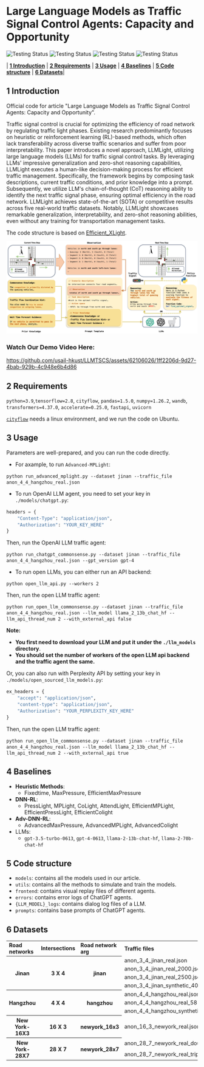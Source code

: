 # Large Language Models as Traffic Signal Control Agents: Capacity and Opportunity

<p align="center">

![Testing Status](https://img.shields.io/badge/docs-in_progress-green)
![Testing Status](https://img.shields.io/badge/pypi_package-in_progress-green)
![Testing Status](https://img.shields.io/badge/license-MIT-blue)
![Testing Status](https://img.shields.io/badge/python->=3.9-red)

</p>


<p align="center">
  
| **[1 Introduction](#introduction)** 
| **[2 Requirements](#requirements)**
| **[3 Usage](#usage)**
| **[4 Baselines](#baselines)**
| **[5 Code structure](#code-structure)** 
| **[6 Datasets](#datasets)**|


</p>

<a id="introduction"></a>
## 1 Introduction

Official code for article "Large Language Models as Traffic Signal Control Agents: Capacity and Opportunity".

Traffic signal control is crucial for optimizing the efficiency of road network by regulating traffic light phases. Existing research predominantly focuses on heuristic or reinforcement learning (RL)-based methods, which often lack transferability across diverse traffic scenarios and suffer from poor interpretability. This paper introduces a novel approach, LLMLight, utilizing large language models (LLMs) for traffic signal control tasks. By leveraging LLMs' impressive generalization and zero-shot reasoning capabilities, LLMLight executes a human-like decision-making process for efficient traffic management. Specifically, the framework begins by composing task descriptions, current traffic conditions, and prior knowledge into a prompt. Subsequently, we utilize LLM's chain-of-thought (CoT) reasoning ability to identify the next traffic signal phase, ensuring optimal efficiency in the road network. LLMLight achieves state-of-the-art (SOTA) or competitive results across five real-world traffic datasets. Notably, LLMLight showcases remarkable generalization, interpretability, and zero-shot reasoning abilities, even without any training for transportation management tasks.

The code structure is based on [Efficient_XLight](https://github.com/LiangZhang1996/Efficient_XLight.git).

![Demo](./media/Architecture.png)

### Watch Our Demo Video Here:
https://github.com/usail-hkust/LLMTSCS/assets/62106026/1ff2206d-9d27-4bab-929b-4c948e6b4d86

<a id="requirements"></a>
## 2 Requirements

`python=3.9`,`tensorflow=2.8`, `cityflow`, `pandas=1.5.0`, `numpy=1.26.2`, `wandb`,  `transformers=4.37.0`, `accelerate=0.25.0`, `fastapi`, `uvicorn`

[`cityflow`](https://github.com/cityflow-project/CityFlow.git) needs a linux environment, and we run the code on Ubuntu.

<a id="usage"></a>
## 3 Usage

Parameters are well-prepared, and you can run the code directly.

- For axample, to run `Advanced-MPLight`:
```shell
python run_advanced_mplight.py --dataset jinan --traffic_file anon_4_4_hangzhou_real.json
```
- To run OpenAI LLM agent, you need to set your key in `./models/chatgpt.py`:

```python
headers = {
    "Content-Type": "application/json",
    "Authorization": "YOUR_KEY_HERE"
}
```

Then, run the OpenAI LLM traffic agent:


```shell
python run_chatgpt_commonsense.py --dataset jinan --traffic_file anon_4_4_hangzhou_real.json --gpt_version gpt-4
```
- To run open LLMs, you can either run an API backend:
```shell
python open_llm_api.py --workers 2
```
Then, run the open LLM traffic agent:

```shell
python run_open_llm_commonsense.py --dataset jinan --traffic_file anon_4_4_hangzhou_real.json --llm_model llama_2_13b_chat_hf --llm_api_thread_num 2 --with_external_api false
```
**Note:**

- **You first need to download your LLM and put it under the `./llm_models` directory**.
- **You should set the number of workers of the open LLM api backend and the traffic agent the same.**

Or, you can also run with Perplexity API by setting your key in `./models/open_sourced_llm_models.py`:

```python
ex_headers = {
    "accept": "application/json",
    "content-type": "application/json",
    "Authorization": "YOUR_PERPLEXITY_KEY_HERE"
}
```

Then, run the open LLM traffic agent:

```shell
python run_open_llm_commonsense.py --dataset jinan --traffic_file anon_4_4_hangzhou_real.json --llm_model llama_2_13b_chat_hf --llm_api_thread_num 2 --with_external_api true
```

<a id="baselines"></a>
## 4 Baselines

- **Heuristic Methods**:
    - Fixedtime, MaxPressure, EfficientMaxPressure
- **DNN-RL**:
    - PressLight, MPLight, CoLight, AttendLight, EfficientMPLight, EfficientPressLight, EfficientColight
- **Adv-DNN-RL**:
    - AdvancedMaxPressure, AdvancedMPLight, AdvancedColight
- LLMs:
  - `gpt-3.5-turbo-0613`, `gpt-4-0613`, `llama-2-13b-chat-hf`, `llama-2-70b-chat-hf`

<a id="code-structure"></a>
## 5 Code structure
- `models`: contains all the models used in our article.
- `utils`: contains all the methods to simulate and train the models.
- `frontend`: contains visual replay files of different agents.
- `errors`: contains error logs of ChatGPT agents.
- `{LLM_MODEL}_logs`: contains dialog log files of a LLM.
- `prompts`: contains base prompts of ChatGPT agents.

<a id="datasets"></a>
## 6 Datasets

<table>
    <tr>
        <td> <b> Road networks </b> </td> <td> <b> Intersections </b> </td> <td> <b> Road network arg </b> </td> <td> <b> Traffic files </b> </td>
    </tr>
    <tr> <!-- Jinan -->
        <th rowspan="4"> Jinan </th> <th rowspan="4"> 3 X 4 </th> <th rowspan="4"> jinan </th>  <td> anon_3_4_jinan_real.json </td> 
    </tr>
  	<tr>
      <td> anon_3_4_jinan_real_2000.json </td>
  	</tr>
  	<tr>
      <td> anon_3_4_jinan_real_2500.json </td>
    </tr>
    <tr>
      <td> anon_3_4_jinan_synthetic_4000_10min.json </td>
    </tr>
  	<tr> <!-- Hangzhou -->
        <th rowspan="3"> Hangzhou </th> <th rowspan="3"> 4 X 4 </th> <th rowspan="3"> hangzhou </th> <td> anon_4_4_hangzhou_real.json </td>
    </tr>
  	<tr>
      <td> anon_4_4_hangzhou_real_5816.json </td>
    </tr>
    <tr>
      <td> anon_4_4_hangzhou_synthetic_4000_10min.json </td>
    </tr>
  	<tr> <!-- NewYork -->
        <th rowspan="1"> New York-16X3 </th> <th rowspan="1"> 16 X 3 </th> <th rowspan="1"> newyork_16x3 </th> <td> anon_16_3_newyork_real.json </td>
    </tr>
  <tr> <!-- Hangzhou -->
        <th rowspan="2"> New York-28X7 </th> <th rowspan="2"> 28 X 7 </th> <th rowspan="2"> newyork_28x7 </th> <td> anon_28_7_newyork_real_double.json </td>
    </tr>
  	<tr>
      <td> anon_28_7_newyork_real_triple.json </td>
    </tr>
</table>
